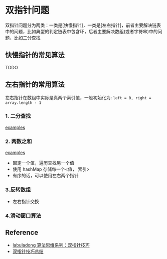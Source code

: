 # 双指针问题

双指针问题分为两类：一类是[快慢指针]，一类是[左右指针]，前者主要解决链表中的问题，比如典型的判定链表中包含环，后者主要解决数组(或者字符串)中的问题，比如二分查找

## 快慢指针的常见算法

TODO

## 左右指针的常用算法

左右指针在数组中实际是真两个索引值，一般初始化为: `left = 0, right = array.length - 1`

### 1. 二分查找

[examples](./binary-search.ts)

### 2. 两数之和

[examples](./binary-search.ts#L51)

- 固定一个值，遍历查找另一个值
- 使用 hashMap 存储每一个<值， 索引>
- 有序的话，可以使用左右两个指针

### 3.反转数组

- 左右指针交换

### 4.滑动窗口算法

## Reference

- [labuladong 算法思维系列：双指针技巧](https://github.com/labuladong/fucking-algorithm/blob/master/%E7%AE%97%E6%B3%95%E6%80%9D%E7%BB%B4%E7%B3%BB%E5%88%97/%E5%8F%8C%E6%8C%87%E9%92%88%E6%8A%80%E5%B7%A7.md)
- [双指针技巧总结](https://labuladong.github.io/algo/2/19/50/)
